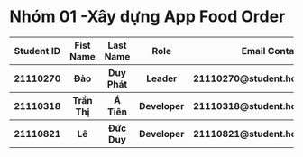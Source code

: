 <h1>Nhóm 01 -Xây dựng App Food Order</h1>
<table>
  <thead>
    <th>Student ID</th>
    <th>Fist Name</th>
    <th>Last Name</th>
    <th>Role</th>
    <th>Email Contact</th>
  </thead>
  <tbody>
    <tr>
      <th>21110270</th>
      <th>Đào</th>
      <th>Duy Phát</th>
      <th>Leader</th>
      <th>21110270@student.hcmute.edu.vn</th>
    </tr>
    <tr>
      <th>21110318</th>
      <th>Trần Thị</th>
      <th>Á Tiên</th>
      <th>Developer</th>
      <th>21110318@student.hcmute.edu.vn</th>
    </tr>
    <tr>
      <th>21110821</th>
      <th>Lê</th>
      <th>Đức Duy</th>
      <th>Developer</th>
      <th>21110821@student.hcmute.edu.vn</th>
    </tr>
  </tbody>
</table>
